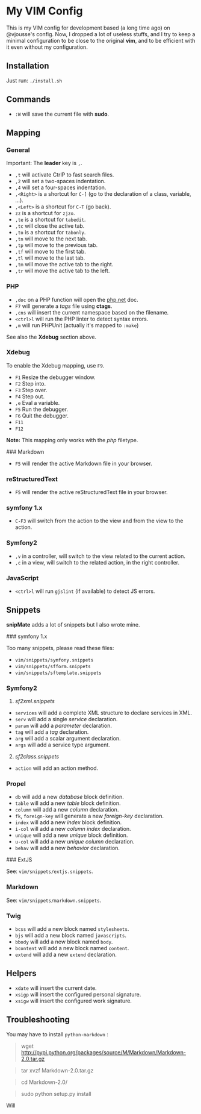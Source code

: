My VIM Config
=============

This is my VIM config for development based (a long time ago) on @vjousse's
config. Now, I dropped a lot of useless stuffs, and I try to keep a minimal
configuration to be close to the original **vim**, and to be efficient with it
even without my configuration.

Installation
------------

Just run: `./install.sh`


Commands
--------

* `:W`      will save the current file with **sudo**.


Mapping
-------

### General

Important: The **leader** key is `,`.

* `,t`      will activate CtrlP to fast search files.
* `,2`      will set a two-spaces indentation.
* `,4`      will set a four-spaces indentation.
* `,<Right>` is a shortcut for `C-]` (go to the declaration of a class, variable, ...).
* `,<Left>` is a shortcut for `C-T` (go back).
* `zz`      is a shortcut for `zjzo`.
* `,te`     is a shortcut for `tabedit`.
* `,tc`     will close the active tab.
* `,to`     is a shortcut for `tabonly`.
* `,tn`     will move to the next tab.
* `,tp`     will move to the previous tab.
* `,tf`     will move to the first tab.
* `,tl`     will move to the last tab.
* `,tm`     will move the active tab to the right.
* `,tr`     will move the active tab to the left.

### PHP

* `,doc`    on a PHP function will open the [php.net](http://en.php.net) doc.
* `F7`      will generate a _tags_ file using **ctags**.
* `,cns`    will insert the current namespace based on the filename.
* `<ctrl>l` will run the PHP linter to detect syntax errors.
* `,m`      will run PHPUnit (actually it's mapped to `:make`)

See also the **Xdebug** section above.

### Xdebug

To enable the Xdebug mapping, use `F9`.

* `F1`      Resize the debugger window.
* `F2`      Step into.
* `F3`      Step over.
* `F4`      Step out.
* `,e`      Eval a variable.
* `F5`      Run the debugger.
* `F6`      Quit the debugger.
* `F11`
* `F12`

**Note:** This mapping only works with the _php_ filetype.

### Markdown

* `F5`      will render the active Markdown file in your browser.

### reStructuredText

* `F5`      will render the active reStructuredText file in your browser.

### symfony 1.x

* `C-F3`    will switch from the action to the view and from the view to the action.

### Symfony2

* `,v`      in a controller, will switch to the view related to the current
action.
* `,c`      in a view, will switch to the related action, in the right
controller.

### JavaScript

* `<ctrl>l` will run `gjslint` (if available) to detect JS errors.


Snippets
--------

**snipMate** adds a lot of snippets but I also wrote mine.

### symfony 1.x

Too many snippets, please read these files:

* `vim/snippets/symfony.snippets`
* `vim/snippets/sfform.snippets`
* `vim/snippets/sftemplate.snippets`

### Symfony2

1. _sf2xml.snippets_

* `services`    will add a complete XML structure to declare services in XML.
* `serv`        will add a single _service_ declaration.
* `param`       will add a _parameter_ declaration.
* `tag`         will add a _tag_ declaration.
* `arg`         will add a scalar argument declaration.
* `args`        will add a service type argument.

2. _sf2class.snippets_

* `action`      will add an action method.

### Propel

* `db`          will add a new _database_ block definition.
* `table`       will add a new _table_ block definition.
* `column`      will add a new _column_ declaration.
* `fk`, `foreign-key`   will generate a new _foreign-key_ declaration.
* `index`       will add a new _index_ block definition.
* `i-col`       will add a new _column index_ declaration.
* `unique`      will add a new _unique_ block definition.
* `u-col`       will add a new _unique column_ declaration.
* `behav`       will add a new _behavior_ declaration.

### ExtJS

See: `vim/snippets/extjs.snippets`.

### Markdown

See: `vim/snippets/markdown.snippets`.

### Twig

* `bcss`        will add a new block named `stylesheets`.
* `bjs`         will add a new block named `javascripts`.
* `bbody`       will add a new block named `body`.
* `bcontent`    will add a new block named `content`.
* `extend`      will add a new `extend` declaration.


Helpers
-------

* `xdate`       will insert the current date.
* `xsigp`       will insert the configured personal signature.
* `xsigw`       will insert the configured work signature.


Troubleshooting
---------------

You may have to install `python-markdown` :

  > wget http://pypi.python.org/packages/source/M/Markdown/Markdown-2.0.tar.gz

  > tar xvzf Markdown-2.0.tar.gz

  > cd Markdown-2.0/

  > sudo python setup.py install


Will
